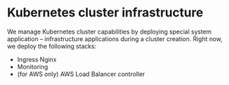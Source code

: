 # Kubernetes cluster infrastructure

We manage Kubernetes cluster capabilities by deploying special system application – infrastructure applications during a cluster creation. Right now, we deploy the following stacks:

- Ingress Nginx
- Monitoring
- (for AWS only) AWS Load Balancer controller

